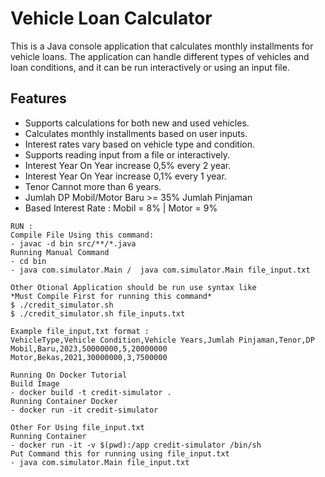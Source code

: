# Vehicle Loan Calculator
This is a Java console application that calculates monthly installments for vehicle loans. The application can handle different types of vehicles and loan conditions, and it can be run interactively or using an input file.

## Features
- Supports calculations for both new and used vehicles.
- Calculates monthly installments based on user inputs.
- Interest rates vary based on vehicle type and condition.
- Supports reading input from a file or interactively.
- Interest Year On Year increase 0,5% every 2 year. 
- Interest Year On Year increase 0,1% every 1 year.
- Tenor Cannot more than 6 years.
- Jumlah DP Mobil/Motor Baru >= 35% Jumlah Pinjaman
- Based Interest Rate : Mobil = 8% | Motor = 9%
~~~
RUN :
Compile File Using this command:
- javac -d bin src/**/*.java
Running Manual Command
- cd bin
- java com.simulator.Main /  java com.simulator.Main file_input.txt
~~~
~~~
Other Otional Application should be run use syntax like
*Must Compile First for running this command*
$ ./credit_simulator.sh
$ ./credit_simulator.sh file_inputs.txt
~~~
~~~
Example file_input.txt format :
VehicleType,Vehicle Condition,Vehicle Years,Jumlah Pinjaman,Tenor,DP
Mobil,Baru,2023,50000000,5,20000000
Motor,Bekas,2021,30000000,3,7500000
~~~
~~~
Running On Docker Tutorial
Build Image
- docker build -t credit-simulator . 
Running Container Docker
- docker run -it credit-simulator  

Other For Using file_input.txt
Running Container
- docker run -it -v $(pwd):/app credit-simulator /bin/sh
Put Command this for running using file_input.txt
- java com.simulator.Main file_input.txt